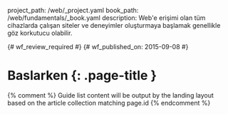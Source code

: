 project_path: /web/_project.yaml
book_path: /web/fundamentals/_book.yaml
description: Web'e erişimi olan tüm cihazlarda çalışan siteler ve deneyimler oluşturmaya başlamak genellikle göz korkutucu olabilir.

{# wf_review_required #}
{# wf_published_on: 2015-09-08 #}

# Baslarken {: .page-title }




{% comment %}
Guide list content will be output by the landing layout based on the article collection matching page.id
{% endcomment %}

